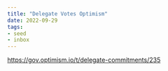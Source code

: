 ```yaml
---
title: "Delegate Votes Optimism"
date: 2022-09-29
tags:
- seed
- inbox
---
```


https://gov.optimism.io/t/delegate-commitments/235



